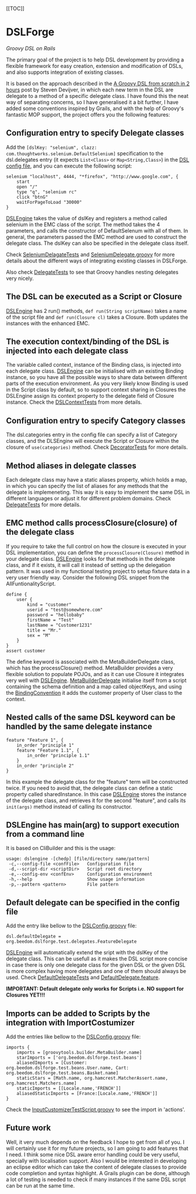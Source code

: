 [[TOC]]

DSLForge
========

*Groovy DSL on Rails*

The primary goal of the project is to help DSL development by providing a flexible framework for easy creation,
extension and modification of DSLs, and also supports integration of existing classes.

It is based on the approach described in the
[A Groovy DSL from scratch in 2 hours](http://groovy.dzone.com/news/groovy-dsl-scratch-2-hours) post by Steven Devijver,
in which each new term in the DSL are delegate to a method of a specific delegate class. I have found this the 
neat way of separating concerns, so I have generalised it a bit further, I have added some conventions inspired 
by Grails, and with the help of Groovy's fantastic MOP support, the project offers you the following features:


Configuration entry to specify Delegate classes
-----------------------------------------------

Add the `[dslKey: "selenium", clazz: com.thoughtworks.selenium.DefaultSelenium]` specification to the dsl.delegates 
entry (it expects `List<Class>` or `Map<String,Class>`) in the 
[DSL config file](src/test/conf/DelegateTestConfig.groovy),
and you can execute the following script:

    selenium "localhost", 4444, "*firefox", "http://www.google.com", {
        start
        open "/"
        type "q", "selenium rc"
        click "btnG"
        waitForPageToLoad "30000"
    }

[DSLEngine](src/main/groovy/org/beedom/dslforge/DSLEngine.groovy)
takes the value of dslKey and registers a method called selenium in the EMC class of the script. 
The method takes the 4 parameters, and calls the constructor of DefaultSelenum with all of them. In general, 
the parameters passed the EMC method are used to construct the delegate class. The dslKey can also be specified 
in the delegate class itself.

Check [SeleniumDelagateTests](src/test/groovy/org/beedom/dslforge/test/SeleniumDelagateTests.groovy)
and [SeleniumDelegate.groovy](src/test/groovy/org/beedom/dslforge/test/delegates/SeleniumDelegate.groovy)
for more details about the different ways of integrating existing classes in DSLForge.

Also check [DelegateTests](src/test/groovy/org/beedom/dslforge/test/DelegateTests.groovy)
to see that Groovy handles nesting delegates very nicely.


The DSL can be executed as a Script or Closure
-----------------------------------------------------

[DSLEngine](src/main/groovy/org/beedom/dslforge/DSLEngine.groovy)
has 2 run() methods, `def run(String scriptName)` takes a name of the script file and `def run(Closure cl)` takes
a Closure. Both updates the instances with the enhanced EMC.


The execution context/binding of the DSL is injected into each delegate class
-----------------------------------------------------------------------------

The variable called context, instance of the Binding class, is injected into each delegate class. 
[DSLEngine](src/main/groovy/org/beedom/dslforge/DSLEngine.groovy)
can be initialised with an existing Binding instance, so you have all the possible ways to share data between 
different parts of the execution environment. As you very likely know Binding is used in the Script class by default, 
so to support context sharing in Closures the DSLEngine assign its context property to the delegate field of Closure
instance.
Check the [DSLContextTests](src/test/groovy/org/beedom/dslforge/test/DSLContextTests.groovy)
from more details.


Configuration entry to specify Category classes
-----------------------------------------------

The dsl.categories entry in the config file can specify a list of Category classes, and the DLSEngine will execute
the Script or Closure within the closure of `use(categories)` method.
Check [DecoratorTests](src/test/groovy/org/beedom/dslforge/test/DecoratorTests.groovy)
for more details.


Method aliases in delegate classes
----------------------------------

Each delegate class may have a static aliases property, which holds a map, in which you can specify the list of aliases
for any methods that the delegate is implemeneting. This way it is easy to implement the same DSL in different languages
or adjust it for different problem domains. 
Check [DelegateTests](src/test/groovy/org/beedom/dslforge/test/DelegateTests.groovy)
for more details. 


EMC method calls processClosure(closure) of the delegate class
--------------------------------------------------------------

If you require to take the full control on how the closure is executed in your DSL implementation, you can define
the `processClosure(Closure)` method in your delegate class.
[DSLEngine](src/main/groovy/org/beedom/dslforge/DSLEngine.groovy)
looks for that methods in the delegate class,
and if it exists, it will call it instead of setting up the delegation pattern. It was used in my functional testing
project to setup fixture data in a very user friendly way. Consider the following DSL snippet from the AllFuntionalityScript.

    define {
        user {
            kind = "customer"
            userid = "test@somewhere.com"
            password = "hellobaby"
            firstName = "Test"
            lastName = "Customer1231"
            title = "Mr."
            sex = "M"
        }
    }
    assert customer

The define keyword is associated with the MetaBuilderDelegate class, which has the processClosure() method. 
MetaBuilder provides a very flexible solution to populate POJOs, and as it can use Closure it integrates very well 
with [DSLEngine](src/main/groovy/org/beedom/dslforge/DSLEngine.groovy).
[MetaBuilderDelegate](src/test/groovy/org/beedom/dslforge/test/delegates/MetaBuilderDelegate.groovy) 
initialise itself from a script containing the schema definition and a map called
objectKeys, and using the [BindingConvention](src/main/groovy/org/beedom/dslforge/BindingConvention.groovy)
it adds the customer property of User class to the context.


Nested calls of the same DSL keyword can be handled by the same delegate instance
---------------------------------------------------------------------------------

    feature "Feature 1", {
        in_order "principle 1"
        feature "Feature 1.1", {
            in_order "principle 1.1"
        }
        in_order "principle 2"
    }

In this example the delegate class for the "feature" term will be constructed twice. If you need to avoid that,
the delegate class can define a static property called sharedInstance. In this case
[DSLEngine](src/main/groovy/org/beedom/dslforge/DSLEngine.groovy)
stores the instance of the delegate class, and retrieves it for the second "feature", and calls its `init(args)` 
method instead of calling its constructor.


DSLEngine has main(arg) to support execution from a command line
----------------------------------------------------------------

It is based on CliBuilder and this is the usage:

    usage: dslengine -[chedp] [file/directory name/pattern]
     -c,--config-file <confFile>   Configuration file
     -d,--script-dir <scriptDir>   Script root directory
     -e,--config-env <confEnv>     Configuration environment
     -h,--help                     Show usage information
     -p,--pattern <pattern>        File pattern


Default delegate can be specified in the config file
----------------------------------------------------

Add the entry like bellow to the 
[DSLConfig.groovy](src/test/conf/DefaultDelegateTestConfig.groovy) file:

    dsl.defaultDelegate = org.beedom.dslforge.test.delegates.FeatureDelegate

[DSLEngine](src/main/groovy/org/beedom/dslforge/DSLEngine.groovy)
will automatically extend the sript with the dslKey of the delegate class. This can be usefull as it makes
the DSL script more concise in case there is only one delegate class for the given DSL or the given DSL is more complex
having more delegates and one of them should always be used.
Check [DefaultDelegateTests](src/test/groovy/org/beedom/dslforge/test/DefaultDelegateTests.groovy)
and [DefaultDelegate.feature](src/test/scripts/DefaultDelegate.feature).

**IMPORTANT: Default delegate only works for Scripts i.e. NO support for Closures YET!!!**


Imports can be added to Scripts by the integration with ImportCostumizer 
----------------------------------------------------

Add the entries like bellow to the 
[DSLConfig.groovy](src/test/conf/ImportCustomizerTestConfig.groovy) file:

    imports {
        imports = [groovytools.builder.MetaBuilder.name]
        starImports = ['org.beedom.dslforge.test.beans']
        aliasedImports = [Customer: org.beedom.dslforge.test.beans.User.name, Cart: org.beedom.dslforge.test.beans.Basket.name]
        staticStars = [Math.name, org.hamcrest.MatcherAssert.name, org.hamcrest.Matchers.name]
        staticImports = [[Locale.name,'FRENCH']]
        aliasedStaticImports = [France:[Locale.name,'FRENCH']]
    }

Check the [InputCustomizerTestScript.groovy](src/test/script/ImportCustomizerTestScript.groovy)
to see the import in 'actions'.


Future work
----------------------------------------------------------------

Well, it very much depends on the feedback I hope to get from all of you. I will certainly use it for my future
projects, so I am going to add features that I need. I think some nice DSL aware error handling could be very useful, 
specially with localisation support. Also I would be interested in developing an eclipse editor which can take
the content of delegate classes to provide code completion and syntax highlight. A Grails plugin can be done,
although a lot of testing is needed to check if many instances if the same DSL script can be run at the same time.
